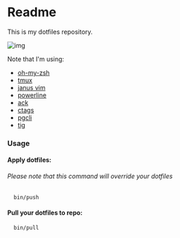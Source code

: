 # Readme

This is my dotfiles repository.

![img](http://s13.postimg.org/kp9t7we13/screen.png)

Note that I'm using:
  - [oh-my-zsh](https://github.com/robbyrussell/oh-my-zsh)
  - [tmux](http://tmux.sourceforge.net/)
  - [janus vim](https://github.com/carlhuda/janus)
  - [powerline](https://github.com/powerline/powerline)
  - [ack](http://beyondgrep.com/)
  - [ctags](http://ctags.sourceforge.net/)
  - [pgcli](http://pgcli.com/)
  - [tig](http://jonas.nitro.dk/tig/)

### Usage

#### Apply dotfiles:
###### Please note that this command will override your dotfiles
```
  bin/push
```

#### Pull your dotfiles to repo:
```
  bin/pull
```

